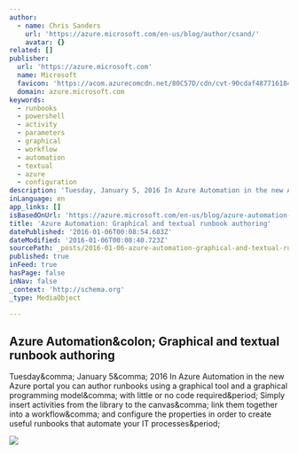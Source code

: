 ```yaml
---
author:
  - name: Chris Sanders
    url: 'https://azure.microsoft.com/en-us/blog/author/csand/'
    avatar: {}
related: []
publisher:
  url: 'https://azure.microsoft.com'
  name: Microsoft
  favicon: 'https://acom.azurecomcdn.net/80C57D/cdn/cvt-90cdaf487716184e4034000935c605d1633926d348116d198f355a98b8c6cd21/images/icon/favicon.ico'
  domain: azure.microsoft.com
keywords:
  - runbooks
  - powershell
  - activity
  - parameters
  - graphical
  - workflow
  - automation
  - textual
  - azure
  - configuration
description: 'Tuesday, January 5, 2016 In Azure Automation in the new Azure portal you can author runbooks using a graphical tool and a graphical programming model, with little or no code required. Simply insert activities from the library to the canvas, link them together into a workflow, and configure the properties in order to create useful runbooks that automate your IT processes.'
inLanguage: en
app_links: []
isBasedOnUrl: 'https://azure.microsoft.com/en-us/blog/azure-automation-graphical-and-textual-runbook-authoring/'
title: 'Azure Automation: Graphical and textual runbook authoring'
datePublished: '2016-01-06T00:08:54.683Z'
dateModified: '2016-01-06T00:08:40.723Z'
sourcePath: _posts/2016-01-06-azure-automation-graphical-and-textual-runbook-authoring.md
published: true
inFeed: true
hasPage: false
inNav: false
_context: 'http://schema.org'
_type: MediaObject

---
```

<article style=""><h1>Azure Automation&amp;colon; Graphical and textual runbook authoring</h1><p>Tuesday&amp;comma; January 5&amp;comma; 2016 In Azure Automation in the new Azure portal you can author runbooks using a graphical tool and a graphical programming model&amp;comma; with little or no code required&amp;period; Simply insert activities from the library to the canvas&amp;comma; link them together into a workflow&amp;comma; and configure the properties in order to create useful runbooks that automate your IT processes&amp;period;</p><img src="https://acom.azurecomcdn.net/80C57D/cdn/mediahandler/acomblog/media/Default/blog/iStock_000065116111_010416.jpg" /></article>